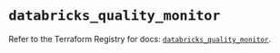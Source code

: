 # `databricks_quality_monitor`

Refer to the Terraform Registry for docs: [`databricks_quality_monitor`](https://registry.terraform.io/providers/databricks/databricks/1.63.0/docs/resources/quality_monitor).
